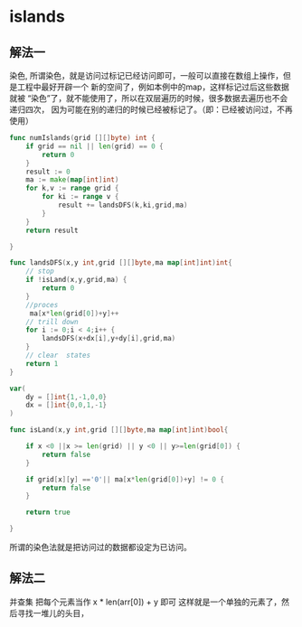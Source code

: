 # islands
## 解法一
染色, 所谓染色，就是访问过标记已经访问即可，一般可以直接在数组上操作，但是工程中最好开辟一个
新的空间了，例如本例中的map，这样标记过后这些数据就被 “染色”了，就不能使用了，所以在双层遍历的时候，很多数据去遍历也不会递归四次，
因为可能在别的递归的时候已经被标记了。（即：已经被访问过，不再使用）
```go
func numIslands(grid [][]byte) int {
    if grid == nil || len(grid) == 0 {
        return 0
    }
    result := 0
    ma := make(map[int]int)
    for k,v := range grid {
        for ki := range v {
            result += landsDFS(k,ki,grid,ma)
        }
    }
    return result

}

func landsDFS(x,y int,grid [][]byte,ma map[int]int)int{
    // stop
    if !isLand(x,y,grid,ma) {
        return 0
    }
    //proces
     ma[x*len(grid[0])+y]++
    // trill down
    for i := 0;i < 4;i++ {
        landsDFS(x+dx[i],y+dy[i],grid,ma)
    }
    // clear  states
    return 1
}

var(
    dy = []int{1,-1,0,0}
    dx = []int{0,0,1,-1}
)

func isLand(x,y int,grid [][]byte,ma map[int]int)bool{

    if x <0 ||x >= len(grid) || y <0 || y>=len(grid[0]) {
        return false
    }

    if grid[x][y] =='0'|| ma[x*len(grid[0])+y] != 0 {
        return false
    }

    return true

}
```
所谓的染色法就是把访问过的数据都设定为已访问。
## 解法二
并查集
把每个元素当作 x * len(arr[0]) + y 即可 这样就是一个单独的元素了，然后寻找一堆儿的头目，
```go

```
